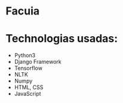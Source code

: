 # Facuia 
# Technologias usadas:
- Python3
- Django Framework
- Tensorflow
- NLTK
- Numpy
- HTML, CSS
- JavaScript

